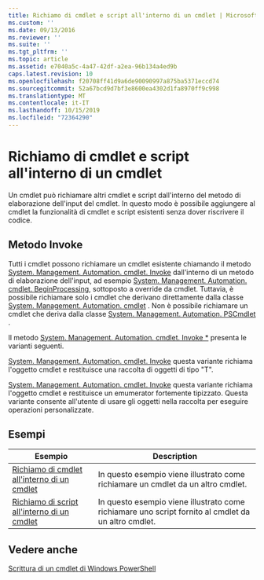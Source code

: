 ```yaml
---
title: Richiamo di cmdlet e script all'interno di un cmdlet | Microsoft Docs
ms.custom: ''
ms.date: 09/13/2016
ms.reviewer: ''
ms.suite: ''
ms.tgt_pltfrm: ''
ms.topic: article
ms.assetid: e7040a5c-4a47-42df-a2ea-96b134a4ed9b
caps.latest.revision: 10
ms.openlocfilehash: f20708ff41d9a6de90090997a875ba5371eccd74
ms.sourcegitcommit: 52a67bcd9d7bf3e8600ea4302d1fa8970ff9c998
ms.translationtype: MT
ms.contentlocale: it-IT
ms.lasthandoff: 10/15/2019
ms.locfileid: "72364290"
---
```

# <a name="invoking-cmdlets-and-scripts-within-a-cmdlet"></a>Richiamo di cmdlet e script all'interno di un cmdlet

Un cmdlet può richiamare altri cmdlet e script dall'interno del metodo di elaborazione dell'input del cmdlet. In questo modo è possibile aggiungere al cmdlet la funzionalità di cmdlet e script esistenti senza dover riscrivere il codice.

## <a name="the-invoke-method"></a>Metodo Invoke

Tutti i cmdlet possono richiamare un cmdlet esistente chiamando il metodo [System. Management. Automation. cmdlet. Invoke](/dotnet/api/System.Management.Automation.Cmdlet.Invoke) dall'interno di un metodo di elaborazione dell'input, ad esempio [System. Management. Automation. cmdlet. BeginProcessing](/dotnet/api/System.Management.Automation.Cmdlet.BeginProcessing), sottoposto a override da cmdlet. Tuttavia, è possibile richiamare solo i cmdlet che derivano direttamente dalla classe [System. Management. Automation. cmdlet](/dotnet/api/System.Management.Automation.Cmdlet) . Non è possibile richiamare un cmdlet che deriva dalla classe [System. Management. Automation. PSCmdlet](/dotnet/api/System.Management.Automation.PSCmdlet) .

Il metodo [System. Management. Automation. cmdlet. Invoke *](/dotnet/api/System.Management.Automation.Cmdlet.Invoke) presenta le varianti seguenti.

[System. Management. Automation. cmdlet. Invoke](/dotnet/api/System.Management.Automation.Cmdlet.Invoke) questa variante richiama l'oggetto cmdlet e restituisce una raccolta di oggetti di tipo "T".

[System. Management. Automation. cmdlet. Invoke](/dotnet/api/System.Management.Automation.Cmdlet.Invoke) questa variante richiama l'oggetto cmdlet e restituisce un emumerator fortemente tipizzato. Questa variante consente all'utente di usare gli oggetti nella raccolta per eseguire operazioni personalizzate.

## <a name="examples"></a>Esempi

|Esempio|Description|
|-------------|-----------------|
|[Richiamo di cmdlet all'interno di un cmdlet](./how-to-invoke-a-cmdlet-from-within-a-cmdlet.md)|In questo esempio viene illustrato come richiamare un cmdlet da un altro cmdlet.|
|[Richiamo di script all'interno di un cmdlet](./how-to-invoke-scripts-within-a-cmdlet.md)|In questo esempio viene illustrato come richiamare uno script fornito al cmdlet da un altro cmdlet.|

## <a name="see-also"></a>Vedere anche

[Scrittura di un cmdlet di Windows PowerShell](./writing-a-windows-powershell-cmdlet.md)
